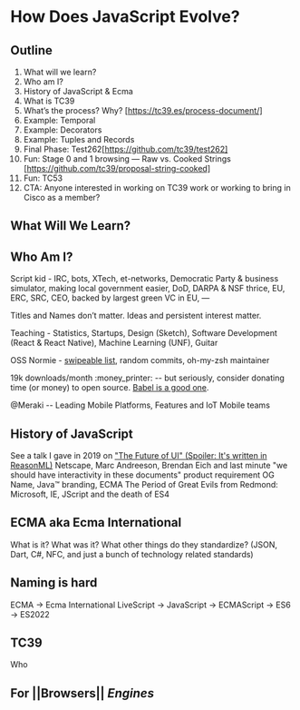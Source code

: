 # How Does JavaScript Evolve?

## Outline

1. What will we learn?
2. Who am I?
3. History of JavaScript & Ecma
4. What is TC39
5. What’s the process? Why? [https://tc39.es/process-document/]
6. Example: Temporal
7. Example: Decorators
8. Example: Tuples and Records
9. Final Phase: Test262[https://github.com/tc39/test262]
10. Fun: Stage 0 and 1 browsing — Raw vs. Cooked Strings [https://github.com/tc39/proposal-string-cooked]
11. Fun: TC53
12. CTA: Anyone interested in working on TC39 work or working to bring in Cisco as a member?

## What Will We Learn?

## Who Am I?

Script kid - IRC, bots, XTech, et-networks, Democratic Party & business simulator, making local government easier, DoD, DARPA & NSF thrice, EU, ERC, SRC, CEO, backed by largest green VC in EU, — 

Titles and Names don’t matter. Ideas and persistent interest matter.

Teaching - Statistics, Startups, Design (Sketch), Software Development (React & React Native), Machine Learning (UNF), Guitar

OSS Normie - [swipeable list](https://github.com/esthor/react-native-swipeable-list), random commits, oh-my-zsh maintainer

19k downloads/month :money_printer: -- but seriously, consider donating time (or money) to open source. [Babel is a good one](https://opencollective.com/babel).

@Meraki -- Leading Mobile Platforms, Features and IoT Mobile teams

## History of JavaScript

See a talk I gave in 2019 on ["The Future of UI" (Spoiler: It's written in ReasonML)](https://github.com/esthor/future-of-ui)
Netscape, Marc Andreeson, Brendan Eich and last minute "we should have interactivity in these documents" product requirement
OG Name, Java:tm: branding, ECMA
The Period of Great Evils from Redmond: Microsoft, IE, JScript and the death of ES4

## ECMA aka Ecma International

What is it? What was it?
What other things do they standardize?
(JSON, Dart, C#, NFC, and just a bunch of technology related standards)

## Naming is hard

ECMA -> Ecma International
LiveScript -> JavaScript -> ECMAScript -> ES6 -> ES2022

## TC39

Who

## For ||Browsers|| *Engines*
